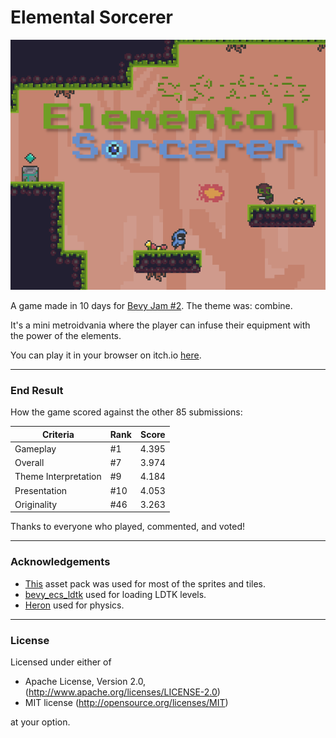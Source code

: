 # Elemental Sorcerer

<p align="center">
  <img width="630" src="./cover-image.png">
</p>

A game made in 10 days for [Bevy Jam #2](https://itch.io/jam/bevy-jam-2). The theme was: combine.

It's a mini metroidvania where the player can infuse their equipment with the power of the elements.

You can play it in your browser on itch.io [here](https://louisnivrat.itch.io/elemental-sorcerer).

---

### End Result

How the game scored against the other 85 submissions:

| Criteria             | Rank | Score |
| -------------------- | ---- | ----- |
| Gameplay             | #1   | 4.395 |
| Overall              | #7   | 3.974 |
| Theme Interpretation | #9   | 4.184 |
| Presentation         | #10  | 4.053 |
| Originality          | #46  | 3.263 |

Thanks to everyone who played, commented, and voted!

---

### Acknowledgements
- [This](https://o-lobster.itch.io/platformmetroidvania-pixel-art-asset-pack) asset pack was used for most of the sprites and tiles.
- [bevy_ecs_ldtk](https://github.com/Trouv/bevy_ecs_ldtk) used for loading LDTK levels.
- [Heron](https://github.com/jcornaz/heron) used for physics.

---

### License

Licensed under either of

 * Apache License, Version 2.0, (http://www.apache.org/licenses/LICENSE-2.0)
 * MIT license (http://opensource.org/licenses/MIT)

at your option.
